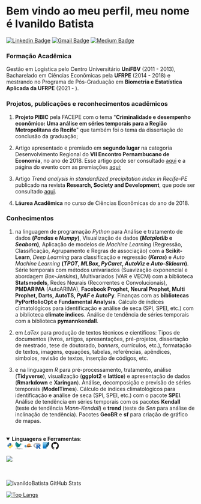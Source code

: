 # Bem vindo ao meu perfil, meu nome é Ivanildo Batista

[![Linkedin Badge](https://img.shields.io/badge/-LinkedIn-blue?style=flat-square&logo=Linkedin&logoColor=white&link=https://www.linkedin.com/in/karinnecristinapereira//)](https://www.linkedin.com/in/ivanildo-batista-da-silva-j%C3%BAnior-26201147/)
[![Gmail Badge](https://img.shields.io/badge/-Gmail-red?style=flat-square&logo=Gmail&logoColor=white&link=karinnecristinapereira@gmail.com)](ivanildo.batista13@gmail.com)
[![Medium Badge](https://img.shields.io/badge/-Medium-black?style=flat-square&logo=Medium&logoColor=white&link=https://medium.com/@ivanildo.batista13)](https://ivanildo-batista13.medium.com/)

### Formação Acadêmica

Gestão em Logística pelo Centro Universitário **UniFBV** (2011 - 2013), Bacharelado em Ciências Econômicas pela **UFRPE** (2014 - 2018) e mestrando no Programa de Pós-Graduação em **Biometria e Estatística Aplicada da UFRPE** (2021 - ). 

### Projetos, publicações e reconhecimentos acadêmicos

1) **Projeto PIBIC** pela FACEPE com o tema "**Criminalidade e desempenho econômico: Uma análise em séries temporais para a Região Metropolitana do Recife**" que também foi o tema da dissertação de conclusão da graduação;

2)  Artigo apresentado e premiado em **segundo lugar** na categoria Desenvolvimento Regional do **VII Encontro Pernambucano de Economia**, no ano de 2018. Esse artigo pode ser consultado [aqui](https://coreconpe.gov.br/enpecon/viienpecon/artigos/sessao5/Criminalidade%20e%20desempenho%20econ%c3%b4mico%20Uma%20an%c3%a1lise%20em%20s%c3%a9ries%20temporais%20para%20a%20Regi%c3%a3o%20Metropolitana%20do%20Recife.pdf) e a página do evento com as premiações [aqui](https://coreconpe.gov.br/enpecon/viienpecon/index.html);

3) Artigo *Trend analysis in standardized precipitation index in Recife–PE* publicado na revista **Research, Society and Development**, que pode ser consultado [aqui](https://rsdjournal.org/index.php/rsd/article/view/17458).

3) **Láurea Acadêmica** no curso de Ciências Econômicas do ano de 2018.

### Conhecimentos

1) na linguagem de programação *Python* para Análise e tratamento de dados **(*Pandas* e *Numpy*)**, Visualização de dados **(*Matplotlib* e *Seaborn*)**, 
 Aplicação de modelos de *Machine Learning* (Regressão, Classificação, Agrupamento e Regras de associação) com a **Scikit-Learn**, *Deep Learning* para classificação e regressão **(*Keras*)** e  *Auto Machine Learning* **(*TPOT*, *MLBox*, *PyCaret*, *AutoViz* e *Auto-Sklearn*)**. Série temporais com métodos univariados (Suavização exponencial e abordagem *Box-Jenkins*), Multivariados (VAR e VECM) com a biblioteca **Statsmodels**, Redes Neurais (Recorrentes e Convolucionais), **PMDARIMA** (AutoARIMA), **Facebook Prophet, Neural Prophet, Multi Prophet, Darts, AutoTS, *PyAF* e AutoPy**. Finanças com as **bibliotecas PyPortfolioOpt e Fundamental Analysis**. Cálculo de índices climatológicos para identificação e análise de seca (SPI, SPEI, etc.) com a biblioteca **climate indices**. Análise de tendência de séries temporais com a biblioteca **pymannkendall**.

2) em *LaTex* para produção de textos técnicos e científicos: Tipos de documentos (livros, artigos, apresentações, pré-projetos, dissertação de mestrado, tese de doutorado, *banners*, currículos, etc.), formatação de textos, imagens, equações, tabelas, referências, apêndices, símbolos, revisão de textos, inserção de códigos, etc.

3) e na linguagem *R* para pré-processamento, tratamento, análise (**Tidyverse**), visualização (**ggplot2** e **lattice**) e apresentação de dados (**Rmarkdown** e **Xaringan**). Análise, decomposição e previsão de séries temporais (**ModelTimes**). Cálculo de índices climatológicos para identificação e análise de seca (SPI, SPEI, etc.) com o pacote **SPEI**. Análise de tendência em séries temporais com os pacotes **Kendall** (teste de tendência *Mann-Kendall*) e **trend** (teste de *Sen* para análise de inclinação de tendência). Pacotes **GeoBR** e **sf** para criação de gráfico de mapas.

<br>

<details open>
 <summary><b>Linguagens e Ferramentas</b>:</summary>
<code><img height="20" src="https://raw.githubusercontent.com/github/explore/80688e429a7d4ef2fca1e82350fe8e3517d3494d/topics/python/python.png"></code>
<code><img height="20" src="https://raw.githubusercontent.com/github/explore/80688e429a7d4ef2fca1e82350fe8e3517d3494d/topics/latex/latex.png"></code>
<code><img height="20" src="https://raw.githubusercontent.com/github/explore/80688e429a7d4ef2fca1e82350fe8e3517d3494d/topics/scikit-learn/scikit-learn.png"></code>
 <code><img height="20" src="https://raw.githubusercontent.com/github/explore/80688e429a7d4ef2fca1e82350fe8e3517d3494d/topics/r/r.png"></code>
 <code><img height="20" src="https://raw.githubusercontent.com/github/explore/78df643247d429f6cc873026c0622819ad797942/topics/sqlite/sqlite.png"></code>             
 <code><img height="20" src="https://raw.githubusercontent.com/github/explore/78df643247d429f6cc873026c0622819ad797942/topics/github/github.png"></code>
 
 <code><img height="20" src="https://camo.githubusercontent.com/c096d2ce6476b582a4e63be2b7ff9f47c7c8ca8144e387b2b673de0117083312/68747470733a2f2f63646e2e6a7364656c6976722e6e65742f6e706d2f73696d706c652d69636f6e7340332e342e302f69636f6e732f70616e6461732e737667"></code>
</details>

<br>

![IvanildoBatista GitHub Stats](https://github-readme-stats.vercel.app/api?username=IvanildoBatista&show_icons=False)

[![Top Langs](https://github-readme-stats.vercel.app/api/top-langs/?username=IvanildoBatista&layout=compact)](https://github.com/IvanildoBatista/github-readme-stats)
